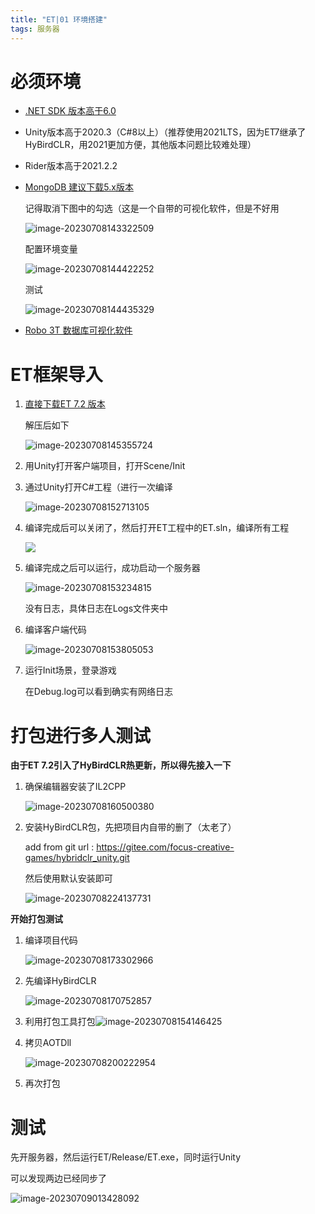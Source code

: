 ```yaml
---
title: "ET|01 环境搭建"
tags: 服务器
---
```


# 必须环境

- [.NET SDK 版本高于6.0](https://dotnet.microsoft.com/zh-cn/download/dotnet/6.0)

- Unity版本高于2020.3（C#8以上）（推荐使用2021LTS，因为ET7继承了HyBirdCLR，用2021更加方便，其他版本问题比较难处理）

- Rider版本高于2021.2.2

- [MongoDB 建议下载5.x版本](https://www.mongodb.com/try/download/community)

  记得取消下图中的勾选（这是一个自带的可视化软件，但是不好用

  ![image-20230708143322509](https://cdn.jsdelivr.net/gh/Gasskin/CloudImg@master/imgimage-20230708143322509.png)

  配置环境变量

  ![image-20230708144422252](https://cdn.jsdelivr.net/gh/Gasskin/CloudImg@master/imgimage-20230708144422252.png)

  测试

  ![image-20230708144435329](https://cdn.jsdelivr.net/gh/Gasskin/CloudImg@master/imgimage-20230708144435329.png)

- [Robo 3T 数据库可视化软件](https://studio3t.com/download-studio3t-free/)

# ET框架导入

1. [直接下载ET 7.2 版本](https://github.com/egametang/ET/tree/release7.2)

   解压后如下

   ![image-20230708145355724](https://cdn.jsdelivr.net/gh/Gasskin/CloudImg@master/imgimage-20230708145355724.png)

2. 用Unity打开客户端项目，打开Scene/Init

3. 通过Unity打开C#工程（进行一次编译

   ![image-20230708152713105](https://cdn.jsdelivr.net/gh/Gasskin/CloudImg@master/imgimage-20230708152713105.png)

4. 编译完成后可以关闭了，然后打开ET工程中的ET.sln，编译所有工程

   ![](https://cdn.jsdelivr.net/gh/Gasskin/CloudImg@master/imgimage-20230708153101781.png)

5. 编译完成之后可以运行，成功启动一个服务器

   ![image-20230708153234815](https://cdn.jsdelivr.net/gh/Gasskin/CloudImg@master/imgimage-20230708153234815.png)

   没有日志，具体日志在Logs文件夹中

6. 编译客户端代码

   ![image-20230708153805053](https://cdn.jsdelivr.net/gh/Gasskin/CloudImg@master/imgimage-20230708153805053.png)

7. 运行Init场景，登录游戏

   在Debug.log可以看到确实有网络日志

# 打包进行多人测试

**由于ET 7.2引入了HyBirdCLR热更新，所以得先接入一下**

1. 确保编辑器安装了IL2CPP

   ![image-20230708160500380](https://cdn.jsdelivr.net/gh/Gasskin/CloudImg@master/imgimage-20230708160500380.png)

2. 安装HyBirdCLR包，先把项目内自带的删了（太老了）

   add from git url : https://gitee.com/focus-creative-games/hybridclr_unity.git

   然后使用默认安装即可

   ![image-20230708224137731](https://cdn.jsdelivr.net/gh/Gasskin/CloudImg/img202307082241765.png)

**开始打包测试**

1. 编译项目代码

   ![image-20230708173302966](https://cdn.jsdelivr.net/gh/Gasskin/CloudImg/imgimage-20230708173302966.png)

1. 先编译HyBirdCLR

   ![image-20230708170752857](https://cdn.jsdelivr.net/gh/Gasskin/CloudImg@master/imgimage-20230708170752857.png)

2. 利用打包工具打包![image-20230708154146425](https://cdn.jsdelivr.net/gh/Gasskin/CloudImg@master/imgimage-20230708154146425.png)

4. 拷贝AOTDll

   ![image-20230708200222954](https://cdn.jsdelivr.net/gh/Gasskin/CloudImg/img202307082003648.png)

5. 再次打包

# 测试

先开服务器，然后运行ET/Release/ET.exe，同时运行Unity

可以发现两边已经同步了

![image-20230709013428092](https://cdn.jsdelivr.net/gh/Gasskin/CloudImg/img202307090134194.png)





















